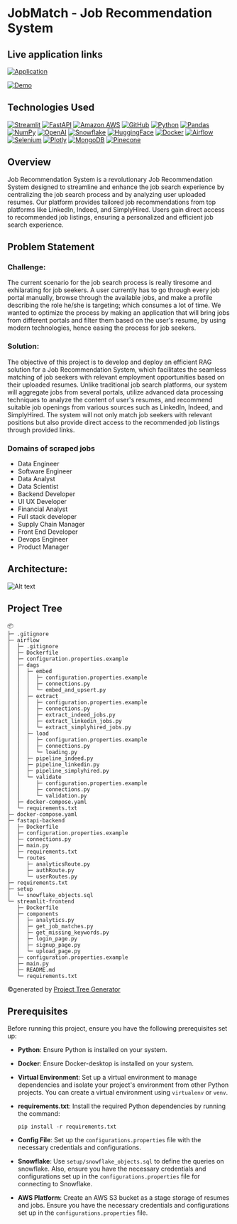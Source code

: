 # JobMatch - Job Recommendation System 

## Live application links

[![Application](https://img.shields.io/badge/application-4285F4?style=for-the-badge&logo=codelabs&logoColor=white)](http://homelab.chaudharyanshul.com:8501/)

[![Demo](https://img.shields.io/badge/Demo_Link-808080?style=for-the-badge&logo=YouTube&logoColor=white)]()

## Technologies Used
[![Streamlit](https://img.shields.io/badge/Streamlit-FF4B4B?style=for-the-badge&logo=Streamlit&logoColor=white)](https://streamlit.io/)
[![FastAPI](https://img.shields.io/badge/fastapi-109989?style=for-the-badge&logo=FASTAPI&logoColor=white)](https://fastapi.tiangolo.com/)
[![Amazon AWS](https://img.shields.io/badge/Amazon_AWS-FF9900?style=for-the-badge&logo=amazonaws&logoColor=white)](https://aws.amazon.com/)
[![GitHub](https://img.shields.io/badge/GitHub-100000?style=for-the-badge&logo=github&logoColor=white)](https://github.com/)
[![Python](https://img.shields.io/badge/Python-FFD43B?style=for-the-badge&logo=python&logoColor=blue)](https://www.python.org/)
[![Pandas](https://img.shields.io/badge/Pandas-2C2D72?style=for-the-badge&logo=pandas&logoColor=white)](https://pandas.pydata.org/)
[![NumPy](https://img.shields.io/badge/Numpy-777BB4?style=for-the-badge&logo=numpy&logoColor=white)](https://numpy.org/)
[![OpenAI](https://img.shields.io/badge/OpenAI-412991?style=for-the-badge&logo=openai&logoColor=white)](https://openai.com/)
[![Snowflake](https://img.shields.io/badge/Snowflake-0093F1?style=for-the-badge&logo=snowflake&logoColor=white)](https://www.snowflake.com/)
[![HuggingFace](https://img.shields.io/badge/HuggingFace-FF9900?style=for-the-badge)](https://huggingface.co/docs/transformers/en/model_doc/bert)
[![Docker](https://img.shields.io/badge/Docker-2CA5E0?style=for-the-badge&logo=docker&logoColor=white)](https://www.docker.com/)
[![Airflow](https://img.shields.io/badge/Airflow-FF4B4B?style=for-the-badge&logo=Apache%20Airflow&logoColor=white)](https://airflow.apache.org/)
[![Selenium](https://img.shields.io/badge/Selenium-43B02A?style=for-the-badge&logo=Selenium&logoColor=white)](https://www.selenium.dev/)
[![Plotly](https://img.shields.io/badge/Plotly-239120?style=for-the-badge&logo=plotly&logoColor=white)](https://plotly.com/)
[![MongoDB](https://img.shields.io/badge/MongoDB-4EA94B?style=for-the-badge&logo=mongodb&logoColor=white)](https://www.mongodb.com/)
[![Pinecone](https://img.shields.io/badge/Pinecone-220052?style=for-the-badge)](https://www.pinecone.io/)

## Overview

Job Recommendation System is a revolutionary Job Recommendation System designed to streamline and enhance the job search experience by centralizing the job search process and by analyzing user uploaded resumes. Our platform provides tailored job recommendations from top platforms like LinkedIn, Indeed, and SimplyHired. Users gain direct access to recommended job listings, ensuring a personalized and efficient job search experience.

## Problem Statement

### Challenge:
The current scenario for the job search process is really tiresome and exhilarating for job seekers. A user currently has to go through every job portal manually, browse through the available jobs, and make a profile describing the role he/she is targeting; which consumes a lot of time. We wanted to optimize the process by making an application that will bring jobs from different portals and filter them based on the user's resume, by using modern technologies, hence easing the process for job seekers.

### Solution:
The objective of this project is to develop and deploy an efficient RAG solution for a Job Recommendation System, which facilitates the seamless matching of job seekers with relevant employment opportunities based on their uploaded resumes. Unlike traditional job search platforms, our system will aggregate jobs from several portals, utilize advanced data processing techniques to analyze the content of user's resumes, and recommend suitable job openings from various sources such as LinkedIn, Indeed, and SimplyHired. The system will not only match job seekers with relevant positions but also provide direct access to the recommended job listings through provided links.

### Domains of scraped jobs
- Data Engineer
- Software Engineer
- Data Analyst
- Data Scientist
- Backend Developer
- UI UX Developer
- Financial Analyst
- Full stack developer
- Supply Chain Manager
- Front End Developer
- Devops Engineer
- Product Manager

## Architecture:

![Alt text](./architecture-diagram/flow_diagram.png)

## Project Tree

```
📦 
├─ .gitignore
├─ airflow
│  ├─ .gitignore
│  ├─ Dockerfile
│  ├─ configuration.properties.example
│  ├─ dags
│  │  ├─ embed
│  │  │  ├─ configuration.properties.example
│  │  │  ├─ connections.py
│  │  │  └─ embed_and_upsert.py
│  │  ├─ extract
│  │  │  ├─ configuration.properties.example
│  │  │  ├─ connections.py
│  │  │  ├─ extract_indeed_jobs.py
│  │  │  ├─ extract_linkedin_jobs.py
│  │  │  └─ extract_simplyhired_jobs.py
│  │  ├─ load
│  │  │  ├─ configuration.properties.example
│  │  │  ├─ connections.py
│  │  │  └─ loading.py
│  │  ├─ pipeline_indeed.py
│  │  ├─ pipeline_linkedin.py
│  │  ├─ pipeline_simplyhired.py
│  │  └─ validate
│  │     ├─ configuration.properties.example
│  │     ├─ connections.py
│  │     └─ validation.py
│  ├─ docker-compose.yaml
│  └─ requirements.txt
├─ docker-compose.yaml
├─ fastapi-backend
│  ├─ Dockerfile
│  ├─ configuration.properties.example
│  ├─ connections.py
│  ├─ main.py
│  ├─ requirements.txt
│  └─ routes
│     ├─ analyticsRoute.py
│     ├─ authRoute.py
│     └─ userRoutes.py
├─ requirements.txt
├─ setup
│  └─ snowflake_objects.sql
└─ streamlit-frontend
   ├─ Dockerfile
   ├─ components
   │  ├─ analytics.py
   │  ├─ get_job_matches.py
   │  ├─ get_missing_keywords.py
   │  ├─ login_page.py
   │  ├─ signup_page.py
   │  └─ upload_page.py
   ├─ configuration.properties.example
   ├─ main.py
   ├─ README.md
   └─ requirements.txt
```
©generated by [Project Tree Generator](https://woochanleee.github.io/project-tree-generator)

## Prerequisites
Before running this project, ensure you have the following prerequisites set up:

- **Python**: Ensure Python is installed on your system.
- **Docker**: Ensure Docker-desktop is installed on your system.
- **Virtual Environment**: Set up a virtual environment to manage dependencies and isolate your project's environment from other Python projects. You can create a virtual environment using `virtualenv` or `venv`.
- **requirements.txt**: Install the required Python dependencies by running the command:
  ```
  pip install -r requirements.txt
  ```
- **Config File**: Set up the `configurations.properties` file with the necessary credentials and configurations.

- **Snowflake**: Use `setup/snowflake_objects.sql` to define the queries on snowflake. Also, ensure you have the necessary credentials and configurations set up in the `configurations.properties` file for connecting to Snowflake.

- **AWS Platform**: Create an AWS S3 bucket as a stage storage of resumes and jobs. Ensure you have the necessary credentials and configurations set up in the `configurations.properties` file.
